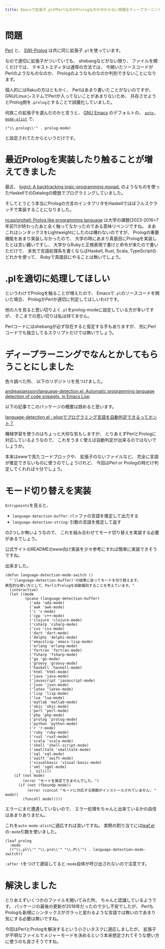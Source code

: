 ```yaml
---
title: Emacsで拡張子.plがPerlなのかPrologなのか分からない問題をディープラーニングってやつでなんとかしました
---
```


# 問題

[Perl](https://www.perl.org/)
と、
[SWI-Prolog](https://www.swi-prolog.org/)
は共に同じ拡張子`.pl`を使っています。

なので適切に拡張子がついていても、
shebangなどがない限り、
ファイルを開くだけでは、
テキストエディタは通常の方法では、
今開いたソースコードがPerlのようなものなのか、
Prologのようなものなのか判別できないことになります。

個人的にはRakuの方はともかく、
Perlはあまり書いたことがないのですが、
GNU/LinuxシステムでPerlが入ってないことがあまりないため、
共存させようとProlog側を`.prolog`とすることで誤魔化していました。

何故この拡張子を選んだのかと言うと、
[GNU Emacs](https://www.gnu.org/software/emacs/)
のデフォルトの、
[`auto-mode-alist`](https://www.emacswiki.org/emacs/AutoModeAlist)
で、

~~~elisp
("\\.prolog\\'" . prolog-mode)
~~~

と設定されてたからというだけです。

# 最近Prologを実装したり触ることが増えてきました

最近、
[logict: A backtracking logic-programming monad.](https://hackage.haskell.org/package/logict)
のようなものを使ったHaskellでのDatalogの模倣でプログラミングしていました。

そしてとうとう本当にPrologの方言のインタプリタをHaskellでほぼフルスクラッチで実装することになりました。

[ncaq/prohell: Prolog like programming language](https://github.com/ncaq/prohell)
は大学の課題(2023-2016=7年前?)が終わったあと全く触ってなかったのである意味リベンジですね。
まあこれはシンタックスをLightweightにしたのは構わないのですが、
Prologの重要機能をあまり実装しなかったので、
大学の時にあまり真面目にPrologを実装したとは言い難いですし、
大学からRubyと正規表現で書けと命令が来たので書いただけで、
本気で言語処理系を書くならばHaskell, Rust, Scala, TypeScriptのどれかを使って、
Rubyで真面目にやることは無いでしょう。

# .plを適切に処理してほしい

というわけでPrologを触ることが増えたので、
Emacsで`.pl`のソースコードを開いた場合、
PrologかPerlか適切に判定してほしいわけです。

他の人を見ると思い切りよく`.pl`をprolog-modeに設定している方が多いですが、
そこまでの思い切りは私は持てません。

Perlコードにはshebangが必ず存在すると仮定する手もありますが、
別にPerlコードでも独立してるスクリプトだけでは無いでしょう。

# ディープラーニングでなんとかしてもらうことにしました

色々調べた所、
以下のリポジトリを見つけました。

[andreasjansson/language-detection.el: Automatic programming language detection of code snippets, in Emacs Lisp](https://github.com/andreasjansson/language-detection.el)

以下の記事でこのパッケージの概要は掴めると思います。

[language-detection.el : elispでプログラミング言語を自動判定できるってホント？](http://emacs.rubikitch.com/language-detection/)

機械学習を使うのはちょっと大仰な気もしますが、
とりあえずPerlとPrologに対応しているようなので、
これをうまく使えば自動判定が出来るのではないでしょうか。

本来はewwで見たコードブロックや、
拡張子のないファイルなど、
完全に言語が推定できないものに使うのでしょうけれど、
今回はPerl or Prologの時だけ判定してくれれば十分でしょう。

# モード切り替えを実装

`Entrypoints`を見ると、

* `language-detection-buffer`: バッファの言語を推定して出力する
* `language-detection-string`: 引数の言語を推定して返す

の2つしか無いようなので、
これを組み合わせてモード切り替えを実装する必要があるでしょう。

公式サイトのREADMEのeww向け実装を少々参考にすれば簡単に実装できそうですね。

出来ました。

~~~elisp
(defun language-detection-mode-switch ()
  "`(language-detection-buffer)'の結果に従ってモードを切り替えます。
典型的な使い方として、PerlとPrologを自動識別することを考えています。"
  (interactive)
  (let ((mode
         (pcase (language-detection-buffer)
           ('ada 'ada-mode)
           ('awk 'awk-mode)
           ('c 'c-mode)
           ('cpp 'c++-mode)
           ('clojure 'clojure-mode)
           ('csharp 'csharp-mode)
           ('css 'css-mode)
           ('dart 'dart-mode)
           ('delphi 'delphi-mode)
           ('emacslisp 'emacs-lisp-mode)
           ('erlang 'erlang-mode)
           ('fortran 'fortran-mode)
           ('fsharp 'fsharp-mode)
           ('go 'go-mode)
           ('groovy 'groovy-mode)
           ('haskell 'haskell-mode)
           ('html 'html-mode)
           ('java 'java-mode)
           ('javascript 'javascript-mode)
           ('json 'json-mode)
           ('latex 'latex-mode)
           ('lisp 'lisp-mode)
           ('lua 'lua-mode)
           ('matlab 'matlab-mode)
           ('objc 'objc-mode)
           ('perl 'perl-mode)
           ('php 'php-mode)
           ('prolog 'prolog-mode)
           ('python 'python-mode)
           ('r 'r-mode)
           ('ruby 'ruby-mode)
           ('rust 'rust-mode)
           ('scala 'scala-mode)
           ('shell 'shell-script-mode)
           ('smalltalk 'smalltalk-mode)
           ('sql 'sql-mode)
           ('swift 'swift-mode)
           ('visualbasic 'visual-basic-mode)
           ('xml 'sgml-mode)
           (_ nil))))
    (if (not mode)
        (error "モードを推定できませんでした。")
      (if (not (fboundp mode))
          (error (concat "モードに対応する関数がインストールされていません: " mode))
        (funcall mode)))))
~~~

エラーにまだ遭遇していないので、
エラー処理をちゃんと出来ているかの自信はあまりありません。

これを`auto-mode-alist`に適応すれば良いですね。
実際の割り当てには[leaf.el](https://github.com/conao3/leaf.el)の`:mode`引数を使いました。

~~~elisp
(leaf prolog
  :mode
  (("\\.pl\\'" "\\.pro\\'" "\\.P\\'") . language-detection-mode-switch))
~~~

`:after t`をつけて遅延してると`:mode`自体が呼び出されないので注意です。

# 解決しました

とりあえずいくつかのファイルを開いてみた所、
ちゃんと認識しているようです。
パッケージの最後の更新が2016年だったので少し不安でしたが、
PerlもPrologも新規にシンタックスがガラっと変わるような言語では無いのであまり気にする必要は無いですね。

今回はPerlとPrologを解決するという小さいタスクに適応しましたが、
拡張子が不明なファイルでメジャーモードを決めるという本来想定されてそうな使い方に使うのも良さそうですね。
